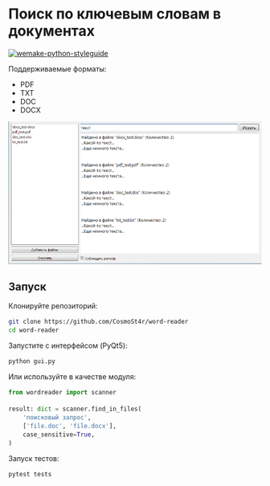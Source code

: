 
# Поиск по ключевым словам в документах

[![wemake-python-styleguide](https://img.shields.io/badge/style-wemake-000000.svg)](https://github.com/wemake-services/wemake-python-styleguide)

Поддерживаемые форматы:
 - PDF
 - TXT
 - DOC
 - DOCX

![Screenshot](https://raw.githubusercontent.com/CosmoSt4r/word-reader/screenshots/screenshot.png)

## Запуск

Клонируйте репозиторий:
```bash
git clone https://github.com/CosmoSt4r/word-reader
cd word-reader
```

Запустите с интерфейсом (PyQt5):
```bash
python gui.py
```

Или используйте в качестве модуля:
```py
from wordreader import scanner

result: dict = scanner.find_in_files(
    'поисковый запрос',
    ['file.doc', 'file.docx'],
    case_sensitive=True,
)
```

Запуск тестов:
```bash
pytest tests
```


